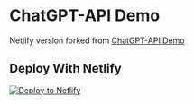 # ChatGPT-API Demo 

Netlify version forked from [ChatGPT-API Demo](https://github.com/ddiu8081/chatgpt-demo)
 
## Deploy With Netlify

[![Deploy to Netlify](https://www.netlify.com/img/deploy/button.svg)](https://app.netlify.com/start/deploy?repository=https://github.com/yzh990918/chatgpt-demo-netlify#OPENAI_API_KEY=&HTTPS_PROXY=&OPENAI_API_BASE_URL=&HEAD_SCRIPTS=&SECRET_KEY=)

